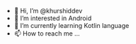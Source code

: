 - 👋 Hi, I’m @khurshiddev
- 👀 I’m interested in Android
- 🌱 I’m currently learning Kotlin language
- 📫 How to reach me ...
